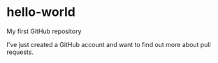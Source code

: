 # hello-world
My first GitHub repository

I've just created a GitHub account and want to find out more about pull requests.
